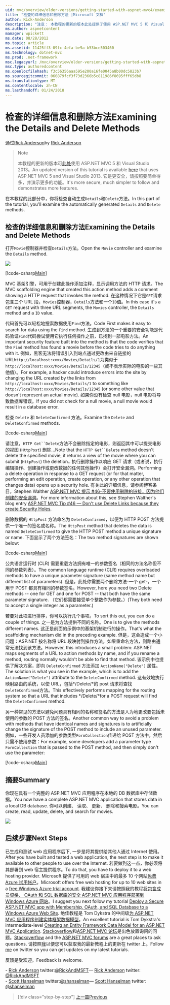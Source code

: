 ```yaml
---
uid: mvc/overview/older-versions/getting-started-with-aspnet-mvc4/examining-the-details-and-delete-methods
title: "检查的详细信息和删除方法 |Microsoft 文档"
author: Rick-Anderson
description: "注意： 本教程的更新的版本此处提供了使用 ASP.NET MVC 5 和 Visual Studio 2013。 它是更安全，请按照和演示要简单得多..."
ms.author: aspnetcontent
manager: wpickett
ms.date: 08/28/2012
ms.topic: article
ms.assetid: 11425ff3-09fc-4efa-be9a-b53bce503460
ms.technology: dotnet-mvc
ms.prod: .net-framework
msc.legacyurl: /mvc/overview/older-versions/getting-started-with-aspnet-mvc4/examining-the-details-and-delete-methods
msc.type: authoredcontent
ms.openlocfilehash: f3c56356aaa595e200a16fe0045a8b00dc5823b7
ms.sourcegitcommit: 060879fcf3f73d2366b5c811986f8695fff65db8
ms.translationtype: MT
ms.contentlocale: zh-CN
ms.lasthandoff: 01/24/2018
---
```

<a name="examining-the-details-and-delete-methods"></a><span data-ttu-id="adfcb-104">检查的详细信息和删除方法</span><span class="sxs-lookup"><span data-stu-id="adfcb-104">Examining the Details and Delete Methods</span></span>
====================
<span data-ttu-id="adfcb-105">通过[Rick Anderson](https://github.com/Rick-Anderson)</span><span class="sxs-lookup"><span data-stu-id="adfcb-105">by [Rick Anderson](https://github.com/Rick-Anderson)</span></span>

> > [!NOTE]
> > <span data-ttu-id="adfcb-106">本教程的更新的版本可[此处](../../getting-started/introduction/getting-started.md)使用 ASP.NET MVC 5 和 Visual Studio 2013。</span><span class="sxs-lookup"><span data-stu-id="adfcb-106">An updated version of this tutorial is available [here](../../getting-started/introduction/getting-started.md) that uses ASP.NET MVC 5 and Visual Studio 2013.</span></span> <span data-ttu-id="adfcb-107">它是更安全，请按照要简单得多，并演示更多的功能。</span><span class="sxs-lookup"><span data-stu-id="adfcb-107">It's more secure, much simpler to follow and demonstrates more features.</span></span>


<span data-ttu-id="adfcb-108">在本教程的此部分中，你将检查自动生成`Details`和`Delete`方法。</span><span class="sxs-lookup"><span data-stu-id="adfcb-108">In this part of the tutorial, you'll examine the automatically generated `Details` and `Delete` methods.</span></span>

## <a name="examining-the-details-and-delete-methods"></a><span data-ttu-id="adfcb-109">检查的详细信息和删除方法</span><span class="sxs-lookup"><span data-stu-id="adfcb-109">Examining the Details and Delete Methods</span></span>

<span data-ttu-id="adfcb-110">打开`Movie`控制器并检查`Details`方法。</span><span class="sxs-lookup"><span data-stu-id="adfcb-110">Open the `Movie` controller and examine the `Details` method.</span></span>

![](examining-the-details-and-delete-methods/_static/image1.png)

[!code-csharp[Main](examining-the-details-and-delete-methods/samples/sample1.cs)]

<span data-ttu-id="adfcb-111">MVC 基架引擎，可用于创建此操作添加注释，显示调用方法的 HTTP 请求。</span><span class="sxs-lookup"><span data-stu-id="adfcb-111">The MVC scaffolding engine that created this action method adds a comment showing a HTTP request that invokes the method.</span></span> <span data-ttu-id="adfcb-112">在这种情况下它是`GET`请求包含三个 URL 段，`Movies`控制器，`Details`方法和一个`ID`值。</span><span class="sxs-lookup"><span data-stu-id="adfcb-112">In this case it's a `GET` request with three URL segments, the `Movies` controller, the `Details` method and a `ID` value.</span></span>

<span data-ttu-id="adfcb-113">代码首先可以轻松地搜索数据使用`Find`方法。</span><span class="sxs-lookup"><span data-stu-id="adfcb-113">Code First makes it easy to search for data using the `Find` method.</span></span> <span data-ttu-id="adfcb-114">生成到方法的一个重要的安全功能是代码验证`Find`代码尝试使用它执行任何操作之前，已找到一部电影方法。</span><span class="sxs-lookup"><span data-stu-id="adfcb-114">An important security feature built into the method is that the code verifies that the `Find` method has found a movie before the code tries to do anything with it.</span></span> <span data-ttu-id="adfcb-115">例如，黑客无法将错误引入到站点通过更改由来自链接的 URL`http://localhost:xxxx/Movies/Details/1`为类似于`http://localhost:xxxx/Movies/Details/12345`（或不表示实际的电影的一些其他值）。</span><span class="sxs-lookup"><span data-stu-id="adfcb-115">For example, a hacker could introduce errors into the site by changing the URL created by the links from `http://localhost:xxxx/Movies/Details/1` to something like `http://localhost:xxxx/Movies/Details/12345` (or some other value that doesn't represent an actual movie).</span></span> <span data-ttu-id="adfcb-116">如果你没有检查 null 电影，null 电影将导致数据库错误。</span><span class="sxs-lookup"><span data-stu-id="adfcb-116">If you did not check for a null movie, a null movie would result in a database error.</span></span>

<span data-ttu-id="adfcb-117">检查 `Delete` 和 `DeleteConfirmed` 方法。</span><span class="sxs-lookup"><span data-stu-id="adfcb-117">Examine the `Delete` and `DeleteConfirmed` methods.</span></span>

[!code-csharp[Main](examining-the-details-and-delete-methods/samples/sample2.cs?highlight=17)]

<span data-ttu-id="adfcb-118">请注意，`HTTP Get``Delete`方法不会删除指定的电影，则返回其中可以提交电影的视图 (`HttpPost`) 删除...</span><span class="sxs-lookup"><span data-stu-id="adfcb-118">Note that the `HTTP Get``Delete` method doesn't delete the specified movie, it returns a view of the movie where you can submit (`HttpPost`) the deletion..</span></span> <span data-ttu-id="adfcb-119">执行删除操作以响应 GET 请求（或者说，执行编辑操作、创建操作或更改数据的任何其他操作）会打开安全漏洞。</span><span class="sxs-lookup"><span data-stu-id="adfcb-119">Performing a delete operation in response to a GET request (or for that matter, performing an edit operation, create operation, or any other operation that changes data) opens up a security hole.</span></span> <span data-ttu-id="adfcb-120">有关此的详细信息，请参阅博客条目，Stephen Walther [ASP.NET MVC 提示 #46-不要使用删除的链接，因为他们创建的安全漏洞](http://stephenwalther.com/blog/archive/2009/01/21/asp.net-mvc-tip-46-ndash-donrsquot-use-delete-links-because.aspx)。</span><span class="sxs-lookup"><span data-stu-id="adfcb-120">For more information about this, see Stephen Walther's blog entry [ASP.NET MVC Tip #46 — Don't use Delete Links because they create Security Holes](http://stephenwalther.com/blog/archive/2009/01/21/asp.net-mvc-tip-46-ndash-donrsquot-use-delete-links-because.aspx).</span></span>

<span data-ttu-id="adfcb-121">删除数据的 `HttpPost` 方法命名为 `DeleteConfirmed`，以便为 HTTP POST 方法提供一个唯一的签名或名称。</span><span class="sxs-lookup"><span data-stu-id="adfcb-121">The `HttpPost` method that deletes the data is named `DeleteConfirmed` to give the HTTP POST method a unique signature or name.</span></span> <span data-ttu-id="adfcb-122">下面显示了两个方法签名：</span><span class="sxs-lookup"><span data-stu-id="adfcb-122">The two method signatures are shown below:</span></span>

[!code-csharp[Main](examining-the-details-and-delete-methods/samples/sample3.cs)]

<span data-ttu-id="adfcb-123">公共语言运行时 (CLR) 需要重载方法拥有唯一的参数签名（相同的方法名称但不同的参数列表）。</span><span class="sxs-lookup"><span data-stu-id="adfcb-123">The common language runtime (CLR) requires overloaded methods to have a unique parameter signature (same method name but different list of parameters).</span></span> <span data-ttu-id="adfcb-124">但是，此处你需要两个删除方法-一个 get-，一个用于 POST 都具有相同的参数签名。</span><span class="sxs-lookup"><span data-stu-id="adfcb-124">However, here you need two Delete methods -- one for GET and one for POST -- that both have the same parameter signature.</span></span> <span data-ttu-id="adfcb-125">（它们都需要接受单个整数作为参数。）</span><span class="sxs-lookup"><span data-stu-id="adfcb-125">(They both need to accept a single integer as a parameter.)</span></span>

<span data-ttu-id="adfcb-126">若要对此项进行排序，你可以执行几个事项。</span><span class="sxs-lookup"><span data-stu-id="adfcb-126">To sort this out, you can do a couple of things.</span></span> <span data-ttu-id="adfcb-127">之一是为方法提供不同的名称。</span><span class="sxs-lookup"><span data-stu-id="adfcb-127">One is to give the methods different names.</span></span> <span data-ttu-id="adfcb-128">这正是前面的示例中的基架机制进行的操作。</span><span class="sxs-lookup"><span data-stu-id="adfcb-128">That's what the scaffolding mechanism did in the preceding example.</span></span> <span data-ttu-id="adfcb-129">但是，这会造成一个小问题：ASP.NET 按名称将 URL 段映射到操作方法，如果重命名方法，则路由通常无法找到该方法。</span><span class="sxs-lookup"><span data-stu-id="adfcb-129">However, this introduces a small problem: ASP.NET maps segments of a URL to action methods by name, and if you rename a method, routing normally wouldn't be able to find that method.</span></span> <span data-ttu-id="adfcb-130">该示例中也提供了解决方案，即向 `DeleteConfirmed` 方法添加 `ActionName("Delete")` 属性。</span><span class="sxs-lookup"><span data-stu-id="adfcb-130">The solution is what you see in the example, which is to add the `ActionName("Delete")` attribute to the `DeleteConfirmed` method.</span></span> <span data-ttu-id="adfcb-131">这有效地执行映射路由的系统，以使 URL，包括*/Delete/*的 post 请求将查找`DeleteConfirmed`方法。</span><span class="sxs-lookup"><span data-stu-id="adfcb-131">This effectively performs mapping for the routing system so that a URL that includes */Delete/*for a POST request will find the `DeleteConfirmed` method.</span></span>

<span data-ttu-id="adfcb-132">另一种常见的方法以避免问题具有相同的名称和签名的方法是人为地更改要包括未使用的参数的 POST 方法的签名。</span><span class="sxs-lookup"><span data-stu-id="adfcb-132">Another common way to avoid a problem with methods that have identical names and signatures is to artificially change the signature of the POST method to include an unused parameter.</span></span> <span data-ttu-id="adfcb-133">例如，一些开发人员添加的参数类型`FormCollection`传递给 POST 方法中，然后只需不使用参数：</span><span class="sxs-lookup"><span data-stu-id="adfcb-133">For example, some developers add a parameter type `FormCollection` that is passed to the POST method, and then simply don't use the parameter:</span></span>

[!code-csharp[Main](examining-the-details-and-delete-methods/samples/sample4.cs)]

## <a name="summary"></a><span data-ttu-id="adfcb-134">摘要</span><span class="sxs-lookup"><span data-stu-id="adfcb-134">Summary</span></span>

<span data-ttu-id="adfcb-135">你现在具有一个完整的 ASP.NET MVC 应用程序在本地的 DB 数据库中存储数据。</span><span class="sxs-lookup"><span data-stu-id="adfcb-135">You now have a complete ASP.NET MVC application that stores data in a local DB database.</span></span> <span data-ttu-id="adfcb-136">你可以创建、 读取、 更新、 删除和搜索电影。</span><span class="sxs-lookup"><span data-stu-id="adfcb-136">You can create, read, update, delete, and search for movies.</span></span>

![](examining-the-details-and-delete-methods/_static/image2.png)

## <a name="next-steps"></a><span data-ttu-id="adfcb-137">后续步骤</span><span class="sxs-lookup"><span data-stu-id="adfcb-137">Next Steps</span></span>

<span data-ttu-id="adfcb-138">已生成和测试 web 应用程序后下, 一步是将其提供给其他人通过 Internet 使用。</span><span class="sxs-lookup"><span data-stu-id="adfcb-138">After you have built and tested a web application, the next step is to make it available to other people to use over the Internet.</span></span> <span data-ttu-id="adfcb-139">若要做到这一点，你必须将其部署到 web 宿主提供程序。</span><span class="sxs-lookup"><span data-stu-id="adfcb-139">To do that, you have to deploy it to a web hosting provider.</span></span> <span data-ttu-id="adfcb-140">Microsoft 提供了可用的 web 宿主中的最多 10 个网站[免费 Azure 试用帐户](https://www.windowsazure.com/pricing/free-trial/?WT.mc_id=A443DD604)。</span><span class="sxs-lookup"><span data-stu-id="adfcb-140">Microsoft offers free web hosting for up to 10 web sites in a [free Windows Azure trial account](https://www.windowsazure.com/pricing/free-trial/?WT.mc_id=A443DD604).</span></span> <span data-ttu-id="adfcb-141">我建议你接下来请按照我的教程[将包含成员资格、 OAuth 和 SQL 数据库的安全 ASP.NET MVC 应用程序部署到 Windows Azure 网站](https://docs.microsoft.com/aspnet/core/security/authorization/secure-data)。</span><span class="sxs-lookup"><span data-stu-id="adfcb-141">I suggest you next follow my tutorial [Deploy a Secure ASP.NET MVC app with Membership, OAuth, and SQL Database to a Windows Azure Web Site](https://docs.microsoft.com/aspnet/core/security/authorization/secure-data).</span></span> <span data-ttu-id="adfcb-142">绝佳教程是 Tom Dykstra 的中间级[为 ASP.NET MVC 应用程序创建实体框架数据模型](../../getting-started/getting-started-with-ef-using-mvc/creating-an-entity-framework-data-model-for-an-asp-net-mvc-application.md)。</span><span class="sxs-lookup"><span data-stu-id="adfcb-142">An excellent tutorial is Tom Dykstra's intermediate-level [Creating an Entity Framework Data Model for an ASP.NET MVC Application](../../getting-started/getting-started-with-ef-using-mvc/creating-an-entity-framework-data-model-for-an-asp-net-mvc-application.md).</span></span> <span data-ttu-id="adfcb-143">[Stackoverflow](http://stackoverflow.com/help)和[ASP.NET MVC 论坛](https://forums.asp.net/1146.aspx)是出色放置询问的问题。</span><span class="sxs-lookup"><span data-stu-id="adfcb-143">[Stackoverflow](http://stackoverflow.com/help) and the [ASP.NET MVC forums](https://forums.asp.net/1146.aspx) are a great places to ask questions.</span></span> <span data-ttu-id="adfcb-144">请按照[我](https://twitter.com/RickAndMSFT)以便您可以获取我的最新教程上的更新在 twitter 上。</span><span class="sxs-lookup"><span data-stu-id="adfcb-144">Follow [me](https://twitter.com/RickAndMSFT) on twitter so you can get updates on my latest tutorials.</span></span>

<span data-ttu-id="adfcb-145">反馈是受欢迎。</span><span class="sxs-lookup"><span data-stu-id="adfcb-145">Feedback is welcome.</span></span>

<span data-ttu-id="adfcb-146">- [Rick Anderson](https://blogs.msdn.com/rickAndy) twitter:[@RickAndMSFT](https://twitter.com/RickAndMSFT)</span><span class="sxs-lookup"><span data-stu-id="adfcb-146">— [Rick Anderson](https://blogs.msdn.com/rickAndy) twitter: [@RickAndMSFT](https://twitter.com/RickAndMSFT)</span></span>  
<span data-ttu-id="adfcb-147">- [Scott Hanselman](http://www.hanselman.com/blog/) twitter:[@shanselman](https://twitter.com/shanselman)</span><span class="sxs-lookup"><span data-stu-id="adfcb-147">— [Scott Hanselman](http://www.hanselman.com/blog/) twitter: [@shanselman](https://twitter.com/shanselman)</span></span>

>[!div class="step-by-step"]
[<span data-ttu-id="adfcb-148">上一篇</span><span class="sxs-lookup"><span data-stu-id="adfcb-148">Previous</span></span>](adding-validation-to-the-model.md)

